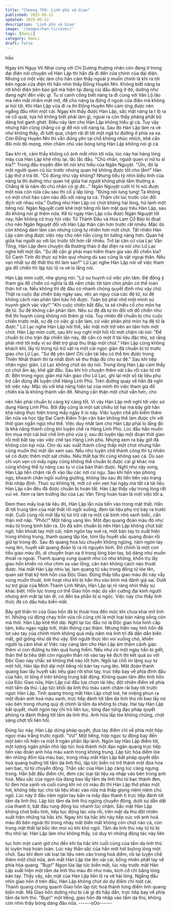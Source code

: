 ```yaml
---
title: "Chương 759: Linh phù và Giao"
published: 2025-05-22
updated: 2025-05-22
description: 'Linh phù và Giao'
image: '/images/han-li/cover/'
tags: [HanLi]
category: HanLi
draft: false
---
```


hồn

Ngay khi Ngụy Vô Nhai cùng với Chí Dương thượng nhân còn
đang ở trong đại điện nói chuyện về Hàn Lập thì hắn đã đi đến
cửa chính của đại điện.
Nhưng có một việc làm cho hắn cảm thấy ngoài ý muốn chính là
khi ra tới bên ngoài cửa điện thì hắn nhìn thấy Đổng Huyên Nhi.
Không biết nàng ta rời khỏi điện bên bao giờ mà hiện tại đang cúi
đầu đứng ở đó, dường như đang nghĩ đến việc gì.
Tu sĩ canh cổng biết nàng ta đi cùng với Vân Lộ lão ma nên mắt
nhắm mắt mở, để cho nàng ta đứng ở ngoài cửa điện mà không
ai hỏi tới.
Khi Hàn Lập vừa đi ra thì Đổng Huyên Nhi cảm ứng được nên
ngẩng đầu nhìn một cái.
Ngay khi thấy được Hàn Lập, sắc mặt nàng ta t lộ ra vẻ cổ quái,
tựa hồ không biết phải làm gì, ngoài ra còn thấy phảng phất bộ
dáng hơi ganh ghét.
Điều này làm cho Hàn Lập không hiểu gì cả.
Tuy vậy nhưng hắn cũng chẳng có gì để nói với nàng ta. Sau đó
Hàn Lập làm ra vẻ như không thấy, đi lướt qua, chậm rãi đi tới
một ngã tư đường ở phía xa xa.
Còn Đổng Huyên Nhi thì vẫn đứng yên tại chỗ không nhúc nhích,
khẽ cắn đôi môi đỏ mọng, nhìn chăm chú vào bóng lưng Hàn Lập
không nói gì cả.

Sau khi rẽ, cảm thấy không có ánh mắt nhìn tới nữa, lúc này hai
hàng lông mày của Hàn Lập khẽ nhíu lại, lắc lắc đầu.
"Chủ nhân, ngươi quen vị nữ tu sĩ kia?" Trong đầu truyền đến lời
nói khó hiểu của Ngân Nguyệt.
"Ừm, đó là một người quen cũ lúc trước nhưng quan hệ không
được tốt cho lắm!" Hàn Lập thờ ơ trả lời.
"Có đúng như vậy không? Nhưng tiểu tỳ nhìn biểu tình của nàng
ta thì dường như quan hệ giữa hai người không phải tầm thường
a. Chẳng lẽ là năm đó chủ nhân có gì đó…" Ngân Nguyệt cười hì
hì nói đuợc một nửa còn nửa câu sau thì cố ý lấp lửng.
"Đừng nói lung tung! Ta không có một chút hảo cảm nào đối với
nàng ta cả. Thậm chí lúc trước còn đối địch với nhau nữa."
Dường như Hàn Lập có chút không hài lòng, hừ lạnh một tiếng
nói.
Ngân Nguyệt cười khẽ một tiếng rồi làm mặt quỷ trêu Hàn Lập,
sau đó không nói gì thêm nữa.
Kể từ ngày Hàn Lập cứu được Ngân Nguyệt tới nay, hắn không
có truy hỏi việc Tử Thành Đâu và Hoa Lam Cổ Bảo bị đoạt cho
nên Ngân Nguyệt đối với Hàn Lập thân cận hơn trước rất nhiều.
Mặc dù còn không dám làm càn nhưng cũng tự nhiên hơn một
chút.
Tất nhiên Hàn Lập cảm ứng được việc này cho nên hắn cũng tin
tưởng nàng hơn. Quan hệ giữa hai người so với lúc trước tốt hơn
rất nhiều.
Trở lại căn cứ của Lạc Vân Tông, Hàn Lập đem chuyện đã
thương thảo ở đại điện ra nói cho Lữ Lạc nghe hết một lần.
"Sư đệ cần gì phải mạo hiểm tham gia vào đổ chiến kia? Số Canh
Tinh đó thực sự trân quý nhưng dù sao cũng là vật ngoại thân.
Nếu vạn nhất sư đệ thất thủ thì làm sao?" Lữ Lạc nghe Hàn Lập
nói về việc tham gia đổ chiến thì lập tức lộ ra vẻ lo lắng nói.

Hàn Lập mỉm cười, nhẹ giọng nói:
"Lữ sư huynh cứ việc yên tâm. Đệ đồng ý tham gia đổ chiến có
nghĩa là đã nắm chắc tới tám chín phần có thể toàn thân trở ra.
Nếu không thì đệ đâu có nhanh chóng quyết định như vậy chứ.
Thật ra cuộc đại chiến bảy ngày sau, vệc an nguy của các đệ tử,
sư đệ không cách nào phân tâm bảo hộ được. Toàn bộ phải nhờ
một mình sư huynh gách vác vậy!"
"Khi cuộc chiến bắt đầu, ta sẽ chiếu cố cho môn hạ đệ tử. Sư đệ
không cần phân tâm. Nếu sư đệ đã tự tin đối với đổ chiến như thế
thì huynh cũng không nói thêm gì nữa. Tuy nhiên để chuẩn bị cho
cuộc chiến trước mắt, sư đệ có việc gì cần làm, cứ việc phân phó
môn hạ đệ tử là được." Lữ Lạc nghe Hàn Lập nói thế, sắc mặt
mới trở nên an tâm hơn một chút.
Hàn Lập mỉm cười, sau khi suy nghĩ một hồi rồi mới chậm rãi nói:
"Để chuẩn bị cho trận đại chiến lần này, đệ cần có một ít tài liệu
đặc thù, sợ rằng phải nhờ tới mấy vị sư điệt trợ giúp thu thập một
chút."
Hàn Lập cũng không khách khí, lấy từ trong túi trữ vật ra một cái
ngọc giản đã chuẩn bị từ trước giao cho Lữ Lạc.
"Sư đệ yên tâm! Chỉ cần tài liệu có thể tìm được trong Thiên Nhất
thành thì ta nhất định sẽ thu thập đủ cho sư đệ." Sau khi tiếp nhận
ngọc giản, Lữ Lạc không chút do dự nói.
Trong lòng Hàn Lập cảm thấy có chút ấm áp, khẽ gật đầu. Sau khi
trò chuyện thêm vài câu rồi cáo từ rời đi.
Bên trong ngọc giản mà hắn giao cho Lữ Lạc, ghi lại một số tài
liệu phụ trợ cần dùng để luyện chế Hàng Linh Phù.
Trên đường quay về hắn đã nghĩ tới việc này.
Mặc dù với khả năng hiện tại của mình thì việc tham gia đổ chiến
kia là không thành vấn đề. Nhưng cẩn thận một chút vẫn hơn, cho

nên hắn phải chuẩn bị càng kỹ càng tốt.
Vì vậy Hàn Lập mới nghĩ tới việc sử dụng Hàng Linh Phù.
Bởi đây cũng là một sát chiêu lợi hại mà bây giờ hắn khả năng
thực hiện trong mấy ngày ít ỏi này. Việc luyện chế phi kiếm thêm
lần nữa và học tập Đại Canh Kiếm Trận căn bản không thể làm
được chỉ với thời gian ngắn ngủi như thế.
Việc duy nhất làm cho Hàn Lập phải lo lắng đó là khả năng thành
công khi luyện chế ra Hàng Linh Phù.
Lúc đầu hắn muốn tìm mua một cái bút chế linh phù vừa ý, sau đó
luyện tập một đoạn thời gian rồi mới bắt tay vào việc chế tạo
Hàng Linh phù.
Nhưng xem ra bây giờ đã không còn kịp nữa.
Cho dù xác xuất thành công thấp một chút nhưng hắn cũng muốn
thử một lần xem sao. Nếu như luyện chế thành công thì tự nhiên
sẽ có được thêm một sát chiêu. Nếu thất bại thì cũng không sao
cả.
Dù sao chỉ vọn vẹn có mấy ngày cũng không thể chuẩn bị được
cái gì khác mà cũng không thể tự nâng cao tu vi của bản thân
được.
Nghĩ như vậy xong, Hàn Lập liền chậm rãi đi vào lầu các nơi cư
ngụ.
Sau khi tiến vào phòng ngủ, khoanh chân ngồi xuống giường,
không lâu sau đó liền tiến vào trạng thái nhập định.
Thực sự không tệ, mới có vẻn vẹn hai ngày mà tất cả tài liệu Hàn
Lập cần đều đã được chuẩn bị hoàn tất.
Hàn Lập thấy vậy trong lòng rất vui vẻ.
Xem ra làm trưởng lão của Lạc Vân Tông hoàn toàn là một việc
tốt a.

Đem theo mấy loại tài liệu đó, Hàn Lập lần nữa tiến vào trong mật
thất. Hắn đi tới trung tâm của mật thất rồi ngồi xuống, đem tài liệu
phụ trợ bày ra trước mặt.
Cuối cùng rồi mới lấy từ túi trữ vật ra một cái bình nhỏ xanh biếc,
cẩn thận mở nắp.
"Phốc!" Một tiếng vang lên.
Một đạo quang đoàn màu đỏ như máu từ trong bình bắn ra.
Do đã sớm chuẩn bị nên Hàn Lập không chút bất ngờ, hắn khoát
tay một cái, năm ngón tay xoè ra, một bàn tay to xuất hiện trong
không trung, thanh quang lấp lóe, tóm lấy huyết sắc quang đoàn
rồi giữ lại trong đó.
Sau đó quang hoa lưu chuyển không ngừng, năm ngón tay rung
lên, huyết sắt quang đoàn lộ ra rõ nguyên hình.
Đó chính là một con tiểu giao màu đỏ, di chuyển loạn xạ ở trong
lòng bàn tay, bộ dáng như muốn thoát ra ngoài.
Thanh quang xung quanh như có như không, khốn trụ lấy giao
hồn khiến nó như chim sa vào lồng, căn bản không cách nào
thoát được.
Hai mắt Hàn Lập nhíu lại, lam quang từ sâu trong đồng tử lóe lên,
quan sát thật kỹ tinh hồn của Độc Giao.
Đừng thấy tiểu giao màu đỏ này vẫy vùng muốn thoát, linh hoạt
như khi bị hắn thu vào bình mà đánh giá sai.
Dưới sự trợ giúp của Minh Thanh Linh Nhãn, Hàn Lập lại rõ ràng
nhìn thấy sự khác biệt.
Hồn lực trong cơ thể Giao hồn mặc dù vẫn cường đại kinh người
nhưng ánh mắt lại tán đi, có đến ba phần bị si ngốc. Việc này cho
thấy linh thức đã có dấu hiệu biến mất.

Bây giờ thần trí của Giao hồn đã bị thoái hóa đến mức khi chưa
khai mở linh trí. Những cử động chạy trốn vừa rồi cũng chỉ là một
loại bản năng sống còn mà thôi.
Hàn Lập khẽ thở dài.
Nghĩ lại lúc đầu nó là Độc giao hóa hình cấp tám, kiêu ngạo ngập
trời, thần thông cao thâm. Nhưng hiện nay tinh hồn đã lọt vào tay
của chính mình không quá mấy năm mà linh trí đã dần dần biến
mất, giờ giống như dã thú vậy.
Đời người thực lên voi xuống chó, khiến người ta cảm khái a!
Việc này càng làm cho Hàn Lập âm thầm cảnh giác thêm vì con
đường tu tiên quá hung hiểm.
Nếu như có một ngày hắn bị giết, thân thể bị tiêu diệt còn nguyên
thần rơi vào tay kẻ địch thì kết quả so với Độc Giao này chắc sẽ
không thể nào tốt hơn.
Ngồi tại chỗ im lặng suy tư một hồi, Hàn lập thở dài một tiếng rồi
bàn tay rung lên.
Một đoàn thanh quang bao lấy huyết sắc tiểu giao rời khỏi tay,
trực tiếp bay về phía đỉnh đầu của hắn, lơ lửng ở trên không trung
bất động.
Không quan tâm đến tinh hồn của Độc Giao nữa, Hàn Lập cúi đầu
lựa chọn tài liệu, đột nhiên điểm về phía một tấm da thú.
Lập tức khối da linh thú màu xanh chậm rãi bay tới trước ngực
Hàn Lập.
Tinh quang trong mắt Hàn Lập chợt loé, hé miệng phun ra một
đoàn anh hoả màu xanh, trực tiếp đánh tới tấm da linh thú rồi bao
lấy nó vào bên trong nhưng quỷ dị chính là tấm da không bị cháy.
Hai tay Hàn Lập bắt quyết, mười ngón tay chỉ trỏ liên tục, từng
đạo từng đạo pháp quyết phóng ra đánh thẳng tới tấm da linh thú.
Anh hỏa lấp lóe không chừng, chợt sáng chợt tối liên hồi.

Đúng lúc này, Hàn Lập dừng pháp quyết, đưa tay điểm chỉ về
phía một hộp ngọc màu trắng trước người.
"Vù!" Một tiếng, hộp ngọc tự động bay đến một bên rồi hiện ra
một ít ngân phấn lấp lánh.
Ngón tay Hàn Lập điểm tới, một lượng ngân phấn nhỏ lập tức hoá
thành một đạo ngân quang trực tiếp tiến vào đoàn anh hỏa màu
xanh trong không trung.
Lập tức hỏa diễm lóe lên những đốm lửa màu bạc, trong nháy
mắt Hàn Lập bắt pháp quyết dẫn hoả quang hướng tới tấm da
linh thú, lập tức biến nó trở thành một đóa hoa sen bạc, từ từ
chuyển động.
Thần sắc của Hàn Lập càng lúc càng ngưng trọng. Hắn bắt đầu
điểm chỉ, đem các loại tài liệu xạ nhập vào bên trong anh hoả.
Màu sắc của ngọn lửa đang bao lấy tấm da linh thú từ bạc thành
đen, từ đen hóa xanh và cuối cùng khi nó có màu đỏ thì Hàn Lập
thở phào một hơi, không tiếp tục cho tài liệu khác vào nữa mà
thấp giọng niệm niệm chú ngữ.
Lúc này ở đầu năm ngón tay bắn ra mấy đạo thanh ti trực tiếp
đánh tới tấm da linh thú.
Lập tức tấm da linh thú ngừng chuyển động, dưới sự dẫn dắt của
thanh ti, bắt đầu rung động lúc nhanh lúc chậm.
Sắc mặt Hàn Lập không chút biểu tình, tiếp tục động tác vừa rồi,
trên mặt da thú đột nhiên xuất hiện những tia hắc khi.
Ngay khi tia hắc khí này tiếp xúc với anh hoả màu đỏ bên ngoài
thì trong nháy mắt biến mất không còn chút nào cả, còn trong mật
thất lại bốc lên mùi xú khí khó ngửi.
Tấm da linh thú này từ từ bị thu nhỏ lại.
Hàn Lập làm như không thấy, cứ duy trì những động tác này liên

tục hơn một canh giờ cho đến khi tia hắc khí cuối cùng của tấm
da linh thú bị luyện hoá hoàn toàn. Lúc này thần sắc của hắn mới
hơi buông lỏng một chút.
Sau khi đem vài loại tài liệu ném vào trong hoả diễm, rồi lại luyện
chế thêm một chút nữa, ánh mắt Hàn Lập lóe lên vài cái, bỗng
nhiên phất tay về phía hỏa quang.
"Bụp!" Ngọn lửa lập tức biến mất, lúc này trước mặt Hàn Lập xuất
hiện một tấm da linh thú màu đỏ như máu, kích cỡ chỉ bằng lòng
bàn tay.
Thấy vậy, sắc mặt của Hàn Lập liền lộ ra vẻ hài lòng.
Ngẩng đầu nhìn giao hồn ở trên đầu, Hàn Lập không chút do dự
điểm chỉ một cái.
Thanh quang chung quanh Giao hồn lập tức hoá thành từng điểm
linh quang biến mất. Mà Giao hồn dường như bị cái gì đó hấp
dẫn, trực tiếp bay về phía tấm da linh thú.
"Bụp!" một tiếng, giao hồn đã nhập vào tấm da thú, không còn
nhìn thấy bóng dáng đâu nữa.
------oOo------
